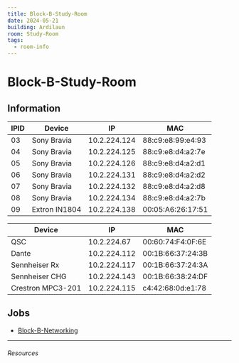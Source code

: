 ```yaml
---
title: Block-B-Study-Room
date: 2024-05-21
building: Ardilaun
room: Study-Room
tags:
  - room-info
---
```


# Block-B-Study-Room

## Information

IPID  | Device        | IP                | MAC
----- | ------------- | ----------------- | -----------------
03    | Sony Bravia   | 10.2.224.124      | 88:c9:e8:99:e4:93
04    | Sony Bravia   | 10.2.224.125      | 88:c9:e8:d4:a2:7e
05    | Sony Bravia   | 10.2.224.126      | 88:c9:e8:d4:a2:d1
06    | Sony Bravia   | 10.2.224.131      | 88:c9:e8:d4:a2:d2
07    | Sony Bravia   | 10.2.224.132      | 88:c9:e8:d4:a2:d8
08    | Sony Bravia   | 10.2.224.134      | 88:c9:e8:d4:a2:7b
09    | Extron IN1804 | 10.2.224.138      | 00:05:A6:26:17:51

Device              | IP                | MAC
------------------- | ----------------- | -----------------
QSC                 | 10.2.224.67       | 00:60:74:F4:0F:6E
Dante               | 10.2.224.112      | 00:1B:66:37:24:3B
Sennheiser Rx       | 10.2.224.117      | 00:1B:66:37:24:3A
Sennheiser CHG      | 10.2.224.143      | 00:1B:66:38:24:DF
Crestron MPC3-201   | 10.2.224.115      | c4:42:68:0d:e1:78

## Jobs
- [Block-B-Networking](../../01-Projects/AV-Network/Block-B-Networking.md)


---

###### Resources
